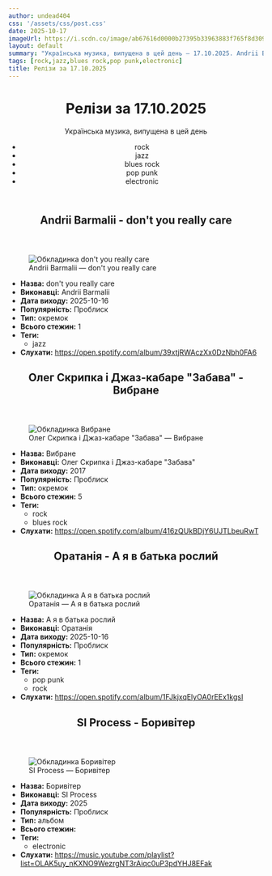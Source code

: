 ```yaml
---
author: undead404
css: '/assets/css/post.css'
date: 2025-10-17
imageUrl: https://i.scdn.co/image/ab67616d0000b27395b33963883f765f8d3096e6
layout: default
summary: "Українська музика, випущена в цей день – 17.10.2025. Andrii Barmalii, Олег Скрипка, Джаз-кабаре &quot;Забава&quot;, Оратанія і SI Process"
tags: [rock,jazz,blues rock,pop punk,electronic]
title: Релізи за 17.10.2025
---
```


<main class="main-content">
  <header>
    <h1>Релізи за <time datetime="2025-10-17">17.10.2025</time></h1>
    <p class="summary">Українська музика, випущена в цей день</p>
      <ul class="tags">
          <li>rock</li>
          <li>jazz</li>
          <li>blues rock</li>
          <li>pop punk</li>
          <li>electronic</li>
      </ul>
  </header>
  <section class="releases">
    <article class="release">
      <header>
        <h2>
          Andrii Barmalii - don&#39;t you really care
        </h2>
      </header>
      <figure>
        <img src="https://i.scdn.co/image/ab67616d0000b27395b33963883f765f8d3096e6" alt="Обкладинка don&#39;t you really care">
        <figcaption>Andrii Barmalii — don&#39;t you really care</figcaption>
      </figure>
      <ul>
        <li><strong>Назва:</strong> don&#39;t you really care</li>
        <li><strong>Виконавці:</strong> Andrii Barmalii</li>
        <li><strong>Дата виходу:</strong> 2025-10-16</li>
        <li><strong>Популярність:</strong> Проблиск</li>
        <li><strong>Тип:</strong> окремок</li>
        <li><strong>Всього стежин:</strong> 1</li>
            <li><strong>Теги:</strong>
            <ul class="tags">
                <li class="tag">jazz</li>
            </ul>
            </li>
        <li><strong>Слухати:</strong> <a href="https://open.spotify.com/album/39xtjRWAczXx0DzNbh0FA6" target="_blank">https:&#x2F;&#x2F;open.spotify.com&#x2F;album&#x2F;39xtjRWAczXx0DzNbh0FA6</a></li>
      </ul>
    </article>
    <article class="release">
      <header>
        <h2>
          Олег Скрипка і Джаз-кабаре &quot;Забава&quot; - Вибране
        </h2>
      </header>
      <figure>
        <img src="https://i.scdn.co/image/ab67616d0000b27313dff10415ecf5465949ac9a" alt="Обкладинка Вибране">
        <figcaption>Олег Скрипка і Джаз-кабаре &quot;Забава&quot; — Вибране</figcaption>
      </figure>
      <ul>
        <li><strong>Назва:</strong> Вибране</li>
        <li><strong>Виконавці:</strong> Олег Скрипка і Джаз-кабаре &quot;Забава&quot;</li>
        <li><strong>Дата виходу:</strong> 2017</li>
        <li><strong>Популярність:</strong> Проблиск</li>
        <li><strong>Тип:</strong> окремок</li>
        <li><strong>Всього стежин:</strong> 5</li>
            <li><strong>Теги:</strong>
            <ul class="tags">
                <li class="tag">rock</li>
                <li class="tag">blues rock</li>
            </ul>
            </li>
        <li><strong>Слухати:</strong> <a href="https://open.spotify.com/album/416zQUkBDjY6UJTLbeuRwT" target="_blank">https:&#x2F;&#x2F;open.spotify.com&#x2F;album&#x2F;416zQUkBDjY6UJTLbeuRwT</a></li>
      </ul>
    </article>
    <article class="release">
      <header>
        <h2>
          Оратанія - А я в батька рослий
        </h2>
      </header>
      <figure>
        <img src="https://i.scdn.co/image/ab67616d0000b273171d4991ab15d51ccddb8457" alt="Обкладинка А я в батька рослий">
        <figcaption>Оратанія — А я в батька рослий</figcaption>
      </figure>
      <ul>
        <li><strong>Назва:</strong> А я в батька рослий</li>
        <li><strong>Виконавці:</strong> Оратанія</li>
        <li><strong>Дата виходу:</strong> 2025-10-16</li>
        <li><strong>Популярність:</strong> Проблиск</li>
        <li><strong>Тип:</strong> окремок</li>
        <li><strong>Всього стежин:</strong> 1</li>
            <li><strong>Теги:</strong>
            <ul class="tags">
                <li class="tag">pop punk</li>
                <li class="tag">rock</li>
            </ul>
            </li>
        <li><strong>Слухати:</strong> <a href="https://open.spotify.com/album/1FJkjxqElyOA0rEEx1kgsI" target="_blank">https:&#x2F;&#x2F;open.spotify.com&#x2F;album&#x2F;1FJkjxqElyOA0rEEx1kgsI</a></li>
      </ul>
    </article>
    <article class="release">
      <header>
        <h2>
          SI Process - Боривітер
        </h2>
      </header>
      <figure>
        <img src="https://lh3.googleusercontent.com/T9dOkBl3Dn2rUBgNOterANUrNSk5wj2wHRgOHy1mhvD0WFw1tojCMsXup6cYhdqhK6sRk96kRcPcMDhf=w544-h544-l90-rj" alt="Обкладинка Боривітер">
        <figcaption>SI Process — Боривітер</figcaption>
      </figure>
      <ul>
        <li><strong>Назва:</strong> Боривітер</li>
        <li><strong>Виконавці:</strong> SI Process</li>
        <li><strong>Дата виходу:</strong> 2025</li>
        <li><strong>Популярність:</strong> Проблиск</li>
        <li><strong>Тип:</strong> альбом</li>
        <li><strong>Всього стежин:</strong> </li>
            <li><strong>Теги:</strong>
            <ul class="tags">
                <li class="tag">electronic</li>
            </ul>
            </li>
        <li><strong>Слухати:</strong> <a href="https://music.youtube.com/playlist?list=OLAK5uy_nKXNO9WezrgNT3rAiqc0uP3pdYHJ8EFak" target="_blank">https:&#x2F;&#x2F;music.youtube.com&#x2F;playlist?list&#x3D;OLAK5uy_nKXNO9WezrgNT3rAiqc0uP3pdYHJ8EFak</a></li>
      </ul>
    </article>
  </section>
</main>